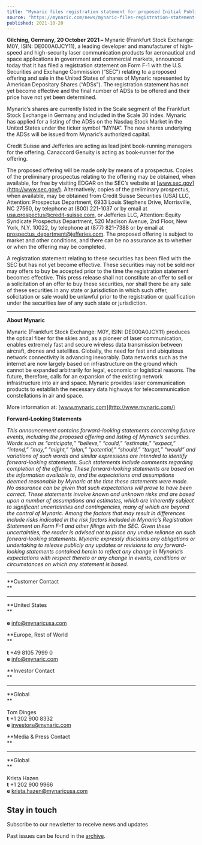 ```yaml
---
title: "Mynaric files registration statement for proposed Initial Public Offering of American Depositary Shares and listing on Nasdaq"
source: "https://mynaric.com/news/mynaric-files-registration-statement-for-proposed-initial-public-offering-of-american-depositary-shares-and-listing-on-nasdaq/"
published: 2021-10-20
---
```

**Gilching, Germany, 20 October 2021 –** Mynaric (Frankfurt Stock Exchange: M0Y, ISIN: DE000A0JCY11), a leading developer and manufacturer of high-speed and high-security laser communication products for aeronautical and space applications in government and commercial markets, announced today that it has filed a registration statement on Form F-1 with the U.S. Securities and Exchange Commission (“SEC”) relating to a proposed offering and sale in the United States of shares of Mynaric represented by American Depositary Shares (“ADSs”). The registration statement has not yet become effective and the final number of ADSs to be offered and their price have not yet been determined.

Mynaric’s shares are currently listed in the Scale segment of the Frankfurt Stock Exchange in Germany and included in the Scale 30 index. Mynaric has applied for a listing of the ADSs on the Nasdaq Stock Market in the United States under the ticker symbol “MYNA”. The new shares underlying the ADSs will be issued from Mynaric’s authorized capital.

Credit Suisse and Jefferies are acting as lead joint book-running managers for the offering. Canaccord Genuity is acting as book-runner for the offering.

The proposed offering will be made only by means of a prospectus. Copies of the preliminary prospectus relating to the offering may be obtained, when available, for free by visiting EDGAR on the SEC’s website at [www.sec.gov](http://www.sec.gov/). Alternatively, copies of the preliminary prospectus, when available, may be obtained from Credit Suisse Securities (USA) LLC, Attention: Prospectus Department, 6933 Louis Stephens Drive, Morrisville, NC 27560, by telephone at (800) 221-1037 or by email at [usa.prospectus@credit-suisse.com](https://mynaric.com/news/mynaric-files-registration-statement-for-proposed-initial-public-offering-of-american-depositary-shares-and-listing-on-nasdaq/), or Jefferies LLC, Attention: Equity Syndicate Prospectus Department, 520 Madison Avenue, 2nd Floor, New York, N.Y. 10022, by telephone at (877) 821-7388 or by email at [prospectus\_department@jefferies.com](https://mynaric.com/news/mynaric-files-registration-statement-for-proposed-initial-public-offering-of-american-depositary-shares-and-listing-on-nasdaq/). The proposed offering is subject to market and other conditions, and there can be no assurance as to whether or when the offering may be completed.

A registration statement relating to these securities has been filed with the SEC but has not yet become effective. These securities may not be sold nor may offers to buy be accepted prior to the time the registration statement becomes effective. This press release shall not constitute an offer to sell or a solicitation of an offer to buy these securities, nor shall there be any sale of these securities in any state or jurisdiction in which such offer, solicitation or sale would be unlawful prior to the registration or qualification under the securities law of any such state or jurisdiction.

---

**About Mynaric**

Mynaric (Frankfurt Stock Exchange: M0Y, ISIN: DE000A0JCY11) produces the optical fiber for the skies and, as a pioneer of laser communication, enables extremely fast and secure wireless data transmission between aircraft, drones and satellites. Globally, the need for fast and ubiquitous network connectivity is advancing inexorably. Data networks such as the internet are now largely based on infrastructure on the ground which cannot be expanded arbitrarily for legal, economic or logistical reasons. The future, therefore, calls for an expansion of the existing network infrastructure into air and space. Mynaric provides laser communication products to establish the necessary data highways for telecommunication constellations in air and space.

More information at: [www.mynaric.com](http://www.mynaric.com/)

**Forward-Looking Statements**

*This announcement contains forward-looking statements concerning future events, including the proposed offering and listing of Mynaric’s securities. Words such as “anticipate,” “believe,” “could,” “estimate,” “expect,” “intend,” “may,” “might,” “plan,” “potential,” “should,” “target,” “would” and variations of such words and similar expressions are intended to identify forward-looking statements. Such statements include comments regarding completion of the offering. These forward-looking statements are based on the information available to, and the expectations and assumptions deemed reasonable by Mynaric at the time these statements were made. No assurance can be given that such expectations will prove to have been correct. These statements involve known and unknown risks and are based upon a number of assumptions and estimates, which are inherently subject to significant uncertainties and contingencies, many of which are beyond the control of Mynaric. Among the factors that may result in differences include risks indicated in the risk factors included in Mynaric’s Registration Statement on Form F-1 and other filings with the SEC. Given these uncertainties, the reader is advised not to place any undue reliance on such forward-looking statements. Mynaric expressly disclaims any obligations or undertaking to release publicly any updates or revisions to any forward-looking statements contained herein to reflect any change in Mynaric’s expectations with respect thereto or any change in events, conditions or circumstances on which any statement is based.*

---

**Customer Contact  
**

---

**United States  
**

**e** [info@mynaricusa.com](https://mynaric.com/news/mynaric-files-registration-statement-for-proposed-initial-public-offering-of-american-depositary-shares-and-listing-on-nasdaq/)

**Europe, Rest of World  
**

**t** +49 8105 7999 0  
**e** [info@mynaric.com](https://mynaric.com/news/mynaric-files-registration-statement-for-proposed-initial-public-offering-of-american-depositary-shares-and-listing-on-nasdaq/)

**Investor Contact  
**

---

**Global  
**

Tom Dinges  
**t** +1 202 900 8332  
**e** [investors@mynaric.com](https://mynaric.com/news/mynaric-files-registration-statement-for-proposed-initial-public-offering-of-american-depositary-shares-and-listing-on-nasdaq/)

**Media & Press Contact  
**

---

**Global  
**

Krista Hazen  
**t** +1 202 900 9966  
**e** [krista.hazen@mynaricusa.com](https://mynaric.com/news/mynaric-files-registration-statement-for-proposed-initial-public-offering-of-american-depositary-shares-and-listing-on-nasdaq/)

## Stay in touch

Subscribe to our newsletter to receive news and updates

Past issues can be found in the [archive](https://us17.campaign-archive.com/home/?u=7b919ac48d490499a79acff9f&id=aaebe0d6df).